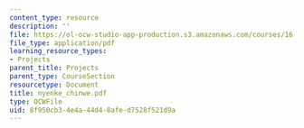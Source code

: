 ```yaml
---
content_type: resource
description: ''
file: https://ol-ocw-studio-app-production.s3.amazonaws.com/courses/16-622-experimental-projects-ii-fall-2003/8f950cb34e4a44d48afed7528f521d9a_nyenke_chinwe.pdf
file_type: application/pdf
learning_resource_types:
- Projects
parent_title: Projects
parent_type: CourseSection
resourcetype: Document
title: nyenke_chinwe.pdf
type: OCWFile
uid: 8f950cb3-4e4a-44d4-8afe-d7528f521d9a
---
```

